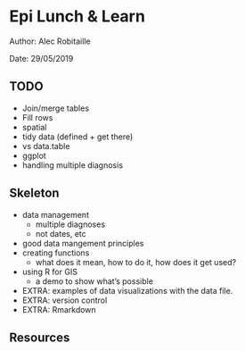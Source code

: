 # Epi Lunch & Learn

Author: Alec Robitaille

Date: 29/05/2019



## TODO
* Join/merge tables
* Fill rows
* spatial
* tidy data (defined + get there)
* vs data.table
* ggplot
* handling multiple diagnosis


## Skeleton
* data management
	+ multiple diagnoses
	+ not dates, etc
* good data mangement principles
* creating functions
	+ what does it mean, how to do it, how does it get used?
* using R for GIS
	+ a demo to show what’s possible
* EXTRA: examples of data visualizations with the data file.
* EXTRA: version control
* EXTRA: Rmarkdown


## Resources


## 
